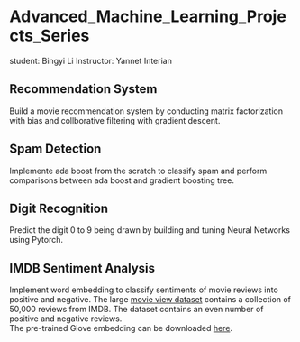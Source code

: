 # Advanced_Machine_Learning_Projects_Series

student: Bingyi Li
Instructor: Yannet Interian

## Recommendation System
Build a movie recommendation system by conducting matrix factorization with bias and collborative filtering with gradient descent.

## Spam Detection

Implemente ada boost from the scratch to classify spam and perform comparisons between ada boost and gradient boosting tree.

## Digit Recognition

Predict the digit 0 to 9 being drawn by building and tuning Neural Networks using Pytorch.

## IMDB Sentiment Analysis

Implement word embedding to classify sentiments of movie reviews into positive and negative. The large [movie view dataset](http://ai.stanford.edu/~amaas/data/sentiment/) contains a collection of 50,000 reviews from IMDB. The dataset contains an even number of positive and negative reviews.<br/>
The pre-trained Glove embedding can be downloaded [here](https://nlp.stanford.edu/projects/glove/).
